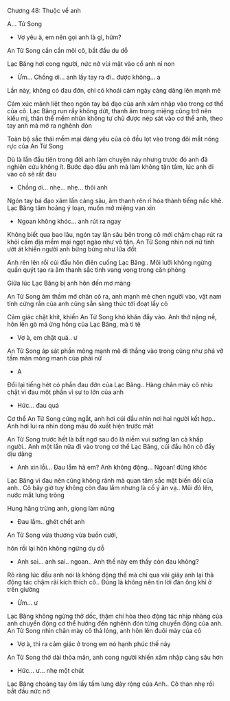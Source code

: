




Chương 48: Thuộc về anh

A... Tử Song

- Vợ yêu à, em nên gọi anh là gì, hửm?

An Tử Song cắn cắn môi cô, bắt đầu dụ dỗ

Lạc Băng hơi cong người, nức nở vùi mặt vào cổ anh nỉ non

- Ừm... Chồng ơi... anh lấy tay ra đi.. được không... a

Lần này, không có đau đớn, chỉ có khoái cảm ngày càng dâng lên mạnh mẽ

Cảm xúc mãnh liệt theo ngón tay bá đạo của anh xâm nhập vào trong cơ thể của cô. Lạc Băng run rẩy không dứt, thanh âm trong miệng cũng trở nên kiều mị, thân thể mềm nhũn không tự chủ được nép sát vào cơ thể anh, theo tay anh mà mở ra nghênh đón

Toàn bộ sắc thái mềm mại đáng yêu của cô đều lọt vào trong đôi mắt nóng rực của An Tử Song

Dù là lần đầu tiên trong đời anh làm chuyện này nhưng trước đó anh đã nghiên cứu không ít. Bước dạo đầu anh mà làm không tận tâm, lúc anh đi vào cô sẽ rất đau

- Chồng ơi... nhẹ... nhẹ... thôi anh

Ngón tay bá đạo xâm lấn càng sâu, âm thanh rên rỉ hóa thành tiếng nấc khẽ. Lạc Băng tâm hoảng ý loạn, muốn mở miệng van xin

- Ngoan không khóc... anh rút ra ngay

Không biết qua bao lâu, ngón tay lặn sâu bên trong cô mới chậm chạp rút ra khỏi cấm địa mềm mại ngọt ngào như vô tận. An Tử Song nhìn nơi nữ tính ướt át khiến người anh bừng bừng như lửa đốt

Anh rên lên rồi cúi đầu hôn điên cuồng Lạc Băng.. Môi lưỡi không ngừng quấn quýt tạo ra âm thanh sắc tình vang vọng trong căn phòng

Giữa lúc Lạc Băng bị anh hôn đến mơ màng

An Tử Song âm thầm mở chân cô ra, anh mạnh mẽ chen người vào, vật nam tính cứng rắn của anh cũng sẵn sàng thúc tới đoạt lấy cô

Cảm giác chặt khít, khiến An Tử Song khó khăn đẩy vào. Anh thở nặng nề, hôn lên gò má ửng hồng của Lạc Băng, mà tỉ tê

- Vợ à, em chặt quá.. ư

An Tử Song áp sát phần mông mạnh mẽ đi thẳng vào trong cũng như phá vỡ tấm màn mỏng manh của phái nữ

- A

Đổi lại tiếng hét có phần đau đớn của Lạc Băng.. Hàng chân mày cô nhíu chặt vì đau một phần vì sự to lớn của anh

- Hức... đau quá

Cơ thể An Tử Song cứng ngắt, anh hơi cúi đầu nhìn nơi hai người kết hợp.. Anh hơi lui ra nhìn dòng máu đỏ xuất hiện trước mắt

An Tử Song trước hết là bất ngờ sau đó là niềm vui sướng lan cả khắp người.. Anh một lần nữa đi vào trong cơ thể Lạc Băng, cúi đầu hôn cô đầy dịu dàng

- Anh xin lỗi... Đau lắm hả em? Anh không động... Ngoan! đừng khóc

Lạc Băng vì đau nên cũng không rảnh mà quan tâm sắc mặt biến đổi của anh.. Cô bây giờ tuy không còn đau lắm nhưng là cố ý ăn vạ.. Mũi đỏ lên, nước mắt lưng tròng

Hung hăng trừng anh, giọng làm nũng

- Đau lắm.. ghét chết anh

An Tử Song vừa thương vừa buồn cười,

hôn rồi lại hôn không ngừng dụ dỗ

- Anh sai... anh sai.. ngoan.. Anh thế này em thấy còn đau không?

Rõ ràng lúc đầu anh nói là không động thế mà chỉ qua vài giây anh lại thả động tác chậm rãi kích thích cô.. Đúng là không nên tin lời đàn ông khi ở trên giường

- Ừm... ư

Lạc Băng không ngừng thở dốc, thậm chí hòa theo động tác nhịp nhàng của anh chuyển động cơ thể hướng đến nghênh đón từng chuyển động của anh. An Tử Song nhìn chân mày cô thả lỏng, anh hôn lên đuôi mày của cô

- Vợ à, thì ra cảm giác ở trong em nó hạnh phúc thế này

An Tử Song thở dài thỏa mãn, anh cong người khiến xâm nhập càng sâu hơn

- Hức... ư... nhẹ một chút

Lạc Băng choàng tay ôm lấy tấm lưng dày rộng của Anh.. Cô than nhẹ rồi bắt đầu nức nở




